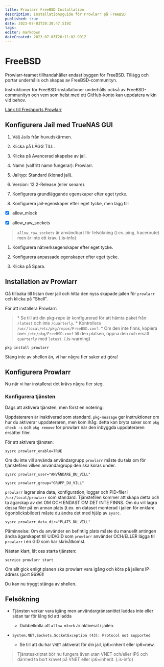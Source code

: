 ```yaml
---
title: Prowlarr FreeBSD Installation
description: Installationsguide för Prowlarr på FreeBSD
published: true
date: 2023-07-03T20:30:47.519Z
tags: 
editor: markdown
dateCreated: 2023-07-03T20:11:02.991Z
---
```


# FreeBSD

Prowlarr-teamet tillhandahåller endast byggen för FreeBSD. Tillägg och portar underhålls och skapas av FreeBSD-communityn.

Instruktioner för FreeBSD-installationer underhålls också av FreeBSD-communityn och vem som helst med ett GitHub-konto kan uppdatera wikin vid behov.

[Länk till Freshports Prowlarr](https://www.freshports.org/net-p2p/prowlarr/)

## Konfigurera Jail med TrueNAS GUI

1. Välj Jails från huvudskärmen.

1. Klicka på LÄGG TILL.

1. Klicka på Avancerad skapelse av jail.

1. Namn (valfritt namn fungerar): Prowlarr.

1. Jailtyp: Standard (klonad jail).

1. Version: 12.2-Release (eller senare).

1. Konfigurera grundläggande egenskaper efter eget tycke.

1. Konfigurera jail-egenskaper efter eget tycke, men lägg till

- [x] allow_mlock

- [x] allow_raw_sockets

> `allow_raw_sockets` är användbart för felsökning (t.ex. ping, traceroute) men är inte ett krav. {.is-info}

1. Konfigurera nätverksegenskaper efter eget tycke.

1. Konfigurera anpassade egenskaper efter eget tycke.

1. Klicka på Spara.

## Installation av Prowlarr

Gå tillbaka till listan över jail och hitta den nyss skapade jailen för `prowlarr` och klicka på "Shell".

För att installera Prowlarr:

> \* Se till att din pkg-repo är konfigurerad för att hämta paket från `/latest` och inte `/quarterly`.
> \* Kontrollera `/usr/local/etc/pkg/repos/FreeBSD.conf`.
> \* Om den inte finns, kopiera över `/etc/pkg/FreeBSD.conf` till den platsen, öppna den och ersätt `quarterly` med `latest`.
{.is-warning}

```shell
pkg install prowlarr
```

Stäng inte av shellen än, vi har några fler saker att göra!

## Konfigurera Prowlarr

Nu när vi har installerat det krävs några fler steg.

### Konfigurera tjänsten

Dags att aktivera tjänsten, men först en notering:

Uppdateraren är inaktiverad som standard. `pkg-message` ger instruktioner om hur du aktiverar uppdateraren, men kom ihåg: detta kan bryta saker som `pkg check -s` och `pkg remove` för prowlarr när den inbyggda uppdateraren ersätter filer.

För att aktivera tjänsten:

```shell
sysrc prowlarr_enable=TRUE
```

Om du inte vill använda användargrupp `prowlarr` måste du tala om för tjänstefilen vilken användargrupp den ska köras under.

```shell
sysrc prowlarr_user="ANVÄNDARE_DU_VILL"
```

```shell
sysrc prowlarr_group="GRUPP_DU_VILL"
```

`prowlarr` lagrar sina data, konfiguration, loggar och PID-filer i `/usr/local/prowlarr` som standard. Tjänstefilen kommer att skapa detta och ta ägarskap av det OM OCH ENDAST OM DET INTE FINNS. Om du vill lagra dessa filer på en annan plats (t.ex. en dataset monterad i jailen för enklare ögonblicksbilder) måste du ändra det med hjälp av `sysrc`.

```shell
sysrc prowlarr_data_dir="PLATS_DU_VILL"
```

Påminnelse: Om du använder en befintlig plats måste du manuellt antingen ändra ägarskapet till UID/GID som `prowlarr` använder OCH/ELLER lägga till `prowlarr` i en GID som har skrivåtkomst.

Nästan klart, låt oss starta tjänsten:

```shell
service prowlarr start
```

Om allt gick enligt planen ska prowlarr vara igång och köra på jailens IP-adress (port 9696)!

Du kan nu tryggt stänga av shellen.

## Felsökning

- Tjänsten verkar vara igång men användargränssnittet laddas inte eller sidan tar för lång tid att ladda
  - Dubbelkolla att `allow_mlock` är aktiverat i jailen.
  
- `System.NET.Sockets.SocketException (43): Protocol not supported`
  - Se till att du har `VNET` aktiverat för din jail, ip6=inherit eller ip6=new.

> Tjänsteskriptet bör nu fungera även utan VNET och/eller IP6 och därmed ta bort kravet på VNET eller ip6=inherit. {.is-info}